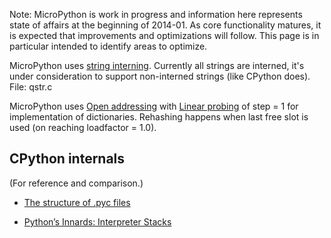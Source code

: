 Note: MicroPython is work in progress and information here represents state of affairs at the beginning of 2014-01. As core functionality matures, it is expected that improvements and optimizations will follow. This page is in particular intended to identify areas to optimize.

MicroPython uses [string interning](http://en.wikipedia.org/wiki/String_interning). Currently all strings are interned, it's under consideration to support non-interned strings (like CPython does). File: qstr.c

MicroPython uses [Open addressing](http://en.wikipedia.org/wiki/Open_addressing) with [Linear probing](http://en.wikipedia.org/wiki/Linear_probing) of step = 1 for implementation of dictionaries. Rehashing happens when last free slot is used (on reaching loadfactor = 1.0).

## CPython internals

(For reference and comparison.)

* [The structure of .pyc files](http://nedbatchelder.com/blog/200804/the_structure_of_pyc_files.html)

* [Python’s Innards: Interpreter Stacks](http://tech.blog.aknin.name/2010/07/22/pythons-innards-interpreter-stacks/)
